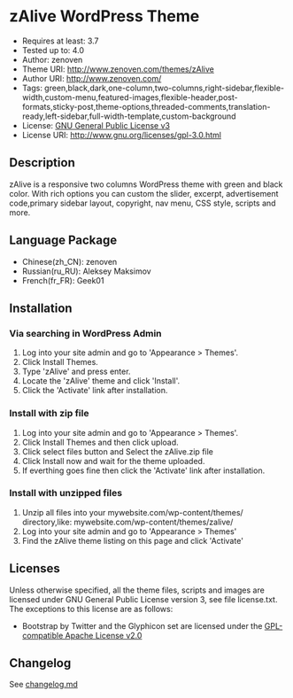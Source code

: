 # zAlive WordPress Theme
* Requires at least: 3.7
* Tested up to: 4.0
* Author: zenoven
* Theme URI: http://www.zenoven.com/themes/zAlive
* Author URI: http://www.zenoven.com/
* Tags: green,black,dark,one-column,two-columns,right-sidebar,flexible-width,custom-menu,featured-images,flexible-header,post-formats,sticky-post,theme-options,threaded-comments,translation-ready,left-sidebar,full-width-template,custom-background
* License: [GNU General Public License v3](http://www.gnu.org/licenses/gpl-3.0.html)
* License URI: http://www.gnu.org/licenses/gpl-3.0.html


## Description

zAlive is a responsive two columns WordPress theme with green and black color. With rich options you can custom the slider, excerpt, advertisement code,primary sidebar layout, copyright, nav menu, CSS style, scripts and more.


## Language Package
* Chinese(zh_CN): zenoven
* Russian(ru_RU): Aleksey Maksimov
* French(fr_FR): Geek01


## Installation

### Via searching in WordPress Admin ###
1. Log into your site admin and go to 'Appearance > Themes'.
2. Click Install Themes.
3. Type 'zAlive' and press enter.
4. Locate the 'zAlive' theme and click 'Install'.
5. Click the 'Activate' link after installation.

### Install with zip file
1. Log into your site admin and go to 'Appearance > Themes'.
2. Click Install Themes and then click upload.
3. Click select files button and Select the zAlive.zip file
4. Click Install now and wait for the theme uploaded.
5. If everthing goes fine then click the 'Activate' link after installation.

### Install with unzipped files
1. Unzip all files into your mywebsite.com/wp-content/themes/ directory,like: mywebsite.com/wp-content/themes/zalive/
2. Log into your site admin and go to 'Appearance > Themes'
3. Find the zAlive theme listing on this page and click 'Activate'


## Licenses 
Unless otherwise specified, all the theme files, scripts and images are licensed under GNU General Public License version 3, see file license.txt.
The exceptions to this license are as follows:
* Bootstrap by Twitter and the Glyphicon set are licensed under the [GPL-compatible Apache License v2.0](http://www.apache.org/licenses/LICENSE-2.0)


## Changelog
See [changelog.md](changelog.md)
